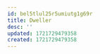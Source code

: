 ```yaml
---
id: bel5tlul25r5umiutg1g69r
title: Dweller
desc: ''
updated: 1721729479358
created: 1721729479358
---
```

